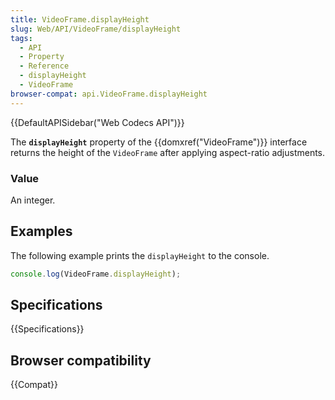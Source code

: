 ```yaml
---
title: VideoFrame.displayHeight
slug: Web/API/VideoFrame/displayHeight
tags:
  - API
  - Property
  - Reference
  - displayHeight
  - VideoFrame
browser-compat: api.VideoFrame.displayHeight
---
```

{{DefaultAPISidebar("Web Codecs API")}}

The **`displayHeight`** property of the {{domxref("VideoFrame")}} interface returns the height of the `VideoFrame` after applying aspect-ratio adjustments.

### Value

An integer.

## Examples

The following example prints the `displayHeight` to the console.

```js
console.log(VideoFrame.displayHeight);
```

## Specifications

{{Specifications}}

## Browser compatibility

{{Compat}}
